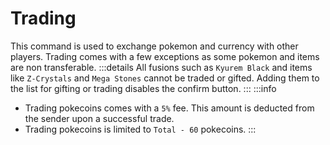 # Trading

This command is used to exchange pokemon and currency with other players. Trading comes with a few exceptions as some pokemon and items are non transferable.
:::details
All fusions such as `Kyurem Black` and items like `Z-Crystals` and `Mega Stones` cannot be traded or gifted. Adding them to the list for gifting or trading disables the confirm button.
:::
:::info
- Trading pokecoins comes with a `5%` fee. This amount is deducted from the sender upon a successful trade.
- Trading pokecoins is limited to `Total - 60` pokecoins.
:::